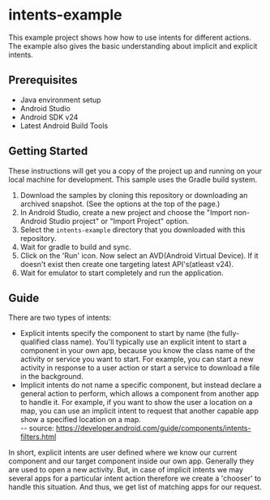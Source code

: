 # intents-example
This example project shows how how to use intents for different actions.
The example also gives the basic understanding about implicit and explicit intents. 

## Prerequisites
- Java environment setup
- Android Studio
- Android SDK v24
- Latest Android Build Tools

## Getting Started
These instructions will get you a copy of the project up and running on your local machine for development.
This sample uses the Gradle build system.

1. Download the samples by cloning this repository or downloading an archived snapshot. (See the options at the top of the page.)
2. In Android Studio, create a new project and choose the "Import non-Android Studio project" or
  "Import Project" option.
3. Select the `intents-example` directory that you downloaded with this repository.
4. Wait for gradle to build and sync.
5. Click on the 'Run' icon. Now select an AVD(Android Virtual Device). If it doesn't exist then create one targeting latest API's(atleast v24).
6. Wait for emulator to start completely and run the application.

## Guide
There are two types of intents:
- Explicit intents specify the component to start by name (the fully-qualified class name). You'll typically use an explicit intent to 
start a component in your own app, because you know the class name of the activity or service you want to start. For example, you can 
start a new activity in response to a user action or start a service to download a file in the background.
- Implicit intents do not name a specific component, but instead declare a general action to perform, which allows a component 
from another app to handle it. For example, if you want to show the user a location on a map, you can use an implicit intent to 
request that another capable app show a specified location on a map.  
-- source: https://developer.android.com/guide/components/intents-filters.html

In short, explicit intents are user defined where we know our current component and our target component inside our own app. Generally they 
are used to open a new activity. But, in case of implicit intents we may several apps for a particular intent action therefore we create a 
'chooser' to handle this situation. And thus, we get list of matching apps for our request.   
